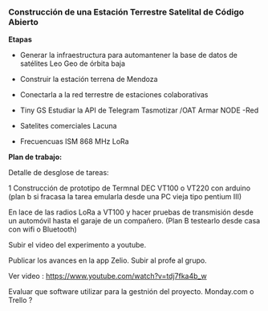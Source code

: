 ### Construcción de una Estación Terrestre Satelital de Código Abierto

**Etapas**

- Generar la infraestructura para automantener la base de datos de satélites Leo Geo de órbita baja

- Construir la estación terrena de Mendoza

 - Conectarla a la red terrestre de estaciones colaborativas


- Tiny GS	Estudiar la API de Telegram
		Tasmotizar  /OAT
		Armar NODE -Red


- Satelites comerciales Lacuna

- Frecuencuas ISM 868 MHz LoRa 



**Plan de trabajo:**

Detalle de desglose de tareas:


1 Construcción de prototipo de Termnal DEC VT100 o VT220 con arduino (plan b si fracasa la tarea emularla desde una PC vieja tipo pentium III)

En lace de las radios LoRa a VT100 y hacer pruebas de transmisión desde un automóvil  hasta el garaje de un compañero. (Plan B testearlo desde casa con wifi o Bluetooth)

Subir el video del experimento a youtube.

Publicar los avances en la app Zelio. Subir al profe al grupo. 


Ver video : https://www.youtube.com/watch?v=tdj7fka4b_w


Evaluar que software utilizar para la gestnión del proyecto. Monday.com o Trello ?

